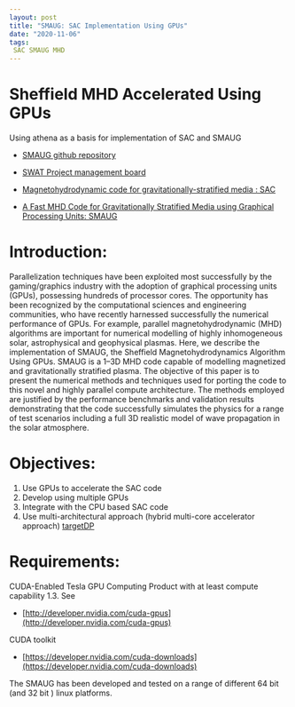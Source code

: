 ```yaml
---
layout: post
title: "SMAUG: SAC Implementation Using GPUs"
date: "2020-11-06"
tags:
 SAC SMAUG MHD
---
```





# Sheffield MHD Accelerated Using GPUs
Using athena as a basis for implementation of SAC and SMAUG

* [SMAUG github repository](https://github.com/mikeg64/smaug)

* [SWAT Project management board](https://trello.com/b/WeYpnGQB/swat)

* [Magnetohydrodynamic code for gravitationally-stratified media : SAC](http://adsabs.harvard.edu/abs/2008A%26A...486..655S)

* [A Fast MHD Code for Gravitationally Stratified Media using Graphical Processing Units: SMAUG](http://eprints.whiterose.ac.uk/86864/)


Introduction:
===========

Parallelization techniques have been exploited most successfully by the gaming/graphics industry with the adoption of graphical processing units (GPUs), possessing hundreds of processor cores. The opportunity has been recognized by the computational sciences and engineering communities, who have recently harnessed successfully the numerical performance of GPUs. For example, parallel magnetohydrodynamic (MHD) algorithms are important for numerical modelling of highly inhomogeneous solar, astrophysical and geophysical plasmas. Here, we describe the implementation of SMAUG, the Sheffield Magnetohydrodynamics Algorithm Using GPUs. SMAUG is a 1–3D MHD code capable of modelling magnetized and gravitationally stratified plasma. The objective of this paper is to present the numerical methods and techniques used for porting the code to this novel and highly parallel compute architecture. The methods employed are justified by the performance benchmarks and validation results demonstrating that the code successfully simulates the physics for a range of test scenarios including a full 3D realistic model of wave propagation in the solar atmosphere.

Objectives:
===========
1.  Use GPUs to accelerate the SAC code
2.  Develop using multiple GPUs
3.  Integrate with the CPU based SAC code
4.  Use multi-architectural approach (hybrid multi-core accelerator approach) [targetDP](http://arxiv.org/abs/1405.6162)


Requirements:
============

CUDA-Enabled Tesla GPU Computing Product with at least compute capability 1.3.
See  
* [http://developer.nvidia.com/cuda-gpus](http://developer.nvidia.com/cuda-gpus)

CUDA toolkit
* [https://developer.nvidia.com/cuda-downloads](https://developer.nvidia.com/cuda-downloads)

The SMAUG has been developed and tested on a range of different 64 bit (and 32 bit ) linux platforms.
